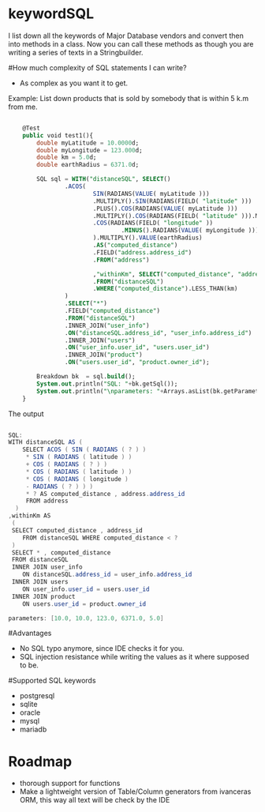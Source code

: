 keywordSQL
==========
I list down all the keywords of Major Database vendors and convert then into methods in a class.
Now you can call these methods as though you are writing a series of texts in a Stringbuilder.


#How much complexity of SQL statements I can write?
* As complex as you want it to get.

Example: List down products that is sold by somebody that is within 5 k.m from me.

```sql

	@Test
	public void test1(){
		double myLatitude = 10.0000d;
		double myLongitude = 123.000d;
		double km = 5.0d;
		double earthRadius = 6371.0d;

		SQL sql = WITH("distanceSQL", SELECT()
				.ACOS(
						SIN(RADIANS(VALUE( myLatitude )))
						.MULTIPLY().SIN(RADIANS(FIELD( "latitude" )))
						.PLUS().COS(RADIANS(VALUE( myLatitude )))
						.MULTIPLY().COS(RADIANS(FIELD( "latitude" ))).MULTIPLY()
						.COS(RADIANS(FIELD( "longitude" ))
								.MINUS().RADIANS(VALUE( myLongitude )))
						).MULTIPLY().VALUE(earthRadius)
						.AS("computed_distance")
						.FIELD("address.address_id")
						.FROM("address")

						,"withinKm", SELECT("computed_distance", "address_id")
						.FROM("distanceSQL")
						.WHERE("computed_distance").LESS_THAN(km)
				)
				.SELECT("*")
				.FIELD("computed_distance")
				.FROM("distanceSQL") 
				.INNER_JOIN("user_info")
				.ON("distanceSQL.address_id", "user_info.address_id")
				.INNER_JOIN("users")
				.ON("user_info.user_id", "users.user_id")
				.INNER_JOIN("product")
				.ON("users.user_id", "product.owner_id");

		Breakdown bk  = sql.build();
		System.out.println("SQL: "+bk.getSql());
		System.out.println("\nparameters: "+Arrays.asList(bk.getParameters()));
	}
```
The output

```java

SQL:
WITH distanceSQL AS ( 
	SELECT ACOS ( SIN ( RADIANS ( ? ) ) 
	 * SIN ( RADIANS ( latitude ) ) 
	 + COS ( RADIANS ( ? ) ) 
	 * COS ( RADIANS ( latitude ) ) 
	 * COS ( RADIANS ( longitude ) 
	 - RADIANS ( ? ) ) ) 
	 * ? AS computed_distance , address.address_id 
	 FROM address 
  ) 
,withinKm AS 
 ( 
 SELECT computed_distance , address_id 
 	FROM distanceSQL WHERE computed_distance < ? 
 ) 
 SELECT * , computed_distance 
 FROM distanceSQL 
 INNER JOIN user_info 
 	ON distanceSQL.address_id = user_info.address_id 
 INNER JOIN users 
 	ON user_info.user_id = users.user_id 
 INNER JOIN product 
 	ON users.user_id = product.owner_id 

parameters: [10.0, 10.0, 123.0, 6371.0, 5.0]

```


#Advantages
* No SQL typo anymore, since IDE checks it for you.
* SQL injection resistance while writing the values as it where supposed to be.


#Supported SQL keywords

* postgresql
* sqlite
* oracle
* mysql
* mariadb

# Roadmap

* thorough support for functions
* Make a lightweight version of Table/Column generators from ivanceras ORM, this way all text will be check by the IDE

